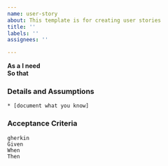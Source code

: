 ```yaml
---
name: user-story
about: This template is for creating user stories
title: ''
labels: ''
assignees: ''

---
```


**As a** 
**I need**  
**So that**  
      
### Details and Assumptions
    * [document what you know]      
### Acceptance Criteria     
    gherkin 
    Given 
    When 
    Then
